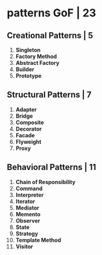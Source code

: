 # patterns GoF | 23

## Creational Patterns | 5

1. **Singleton**
2. **Factory Method**
3. **Abstract Factory**
4. **Builder**
5. **Prototype**

## Structural Patterns | 7

1. **Adapter**
2. **Bridge**
3. **Composite**
4. **Decorator**
5. **Facade**
6. **Flyweight**
7. **Proxy**

## Behavioral Patterns | 11

1. **Chain of Responsibility**
2. **Command**
3. **Interpreter**
4. **Iterator**
5. **Mediator**
6. **Memento**
7. **Observer**
8. **State**
9. **Strategy**
10. **Template Method**
11. **Visitor**
